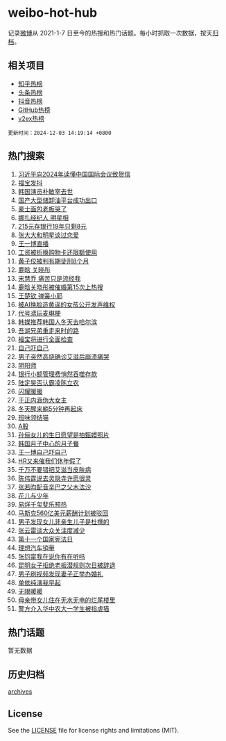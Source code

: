 # weibo-hot-hub

记录[微博](https://www.weibo.com)从 2021-1-7 日至今的热搜和热门话题。每小时抓取一次数据，按天[归档](archives)。

## 相关项目

- [知乎热榜](https://github.com/lonnyzhang423/zhihu-hot-hub)
- [头条热榜](https://github.com/lonnyzhang423/toutiao-hot-hub)
- [抖音热榜](https://github.com/lonnyzhang423/douyin-hot-hub)
- [GitHub热榜](https://github.com/lonnyzhang423/github-hot-hub)
- [v2ex热榜](https://github.com/lonnyzhang423/v2ex-hot-hub)


`更新时间：2024-12-03 14:19:14 +0800`

## 热门搜索

1. [习近平向2024年读懂中国国际会议致贺信](https://m.weibo.cn/search?containerid=100103type%3D1%26t%3D10%26q%3D%23%E4%B9%A0%E8%BF%91%E5%B9%B3%E5%90%912024%E5%B9%B4%E8%AF%BB%E6%87%82%E4%B8%AD%E5%9B%BD%E5%9B%BD%E9%99%85%E4%BC%9A%E8%AE%AE%E8%87%B4%E8%B4%BA%E4%BF%A1%23&stream_entry_id=51&isnewpage=1&extparam=seat%3D1%26pos%3D0%26q%3D%2523%25E4%25B9%25A0%25E8%25BF%2591%25E5%25B9%25B3%25E5%2590%25912024%25E5%25B9%25B4%25E8%25AF%25BB%25E6%2587%2582%25E4%25B8%25AD%25E5%259B%25BD%25E5%259B%25BD%25E9%2599%2585%25E4%25BC%259A%25E8%25AE%25AE%25E8%2587%25B4%25E8%25B4%25BA%25E4%25BF%25A1%2523%26dgr%3D0%26cate%3D10103%26c_type%3D51%26filter_type%3Drealtimehot%26stream_entry_id%3D51%26display_time%3D1733206752%26pre_seqid%3D17332067526060168554395)
1. [福宝发抖](https://m.weibo.cn/search?containerid=100103type%3D1%26t%3D10%26q%3D%E7%A6%8F%E5%AE%9D%E5%8F%91%E6%8A%96&stream_entry_id=31&isnewpage=1&extparam=seat%3D1%26flag%3D1%26lcate%3D5001%26filter_type%3Drealtimehot%26realpos%3D1%26c_type%3D31%26q%3D%25E7%25A6%258F%25E5%25AE%259D%25E5%258F%2591%25E6%258A%2596%26dgr%3D0%26cate%3D5001%26band_rank%3D1%26pos%3D0%26stream_entry_id%3D31%26display_time%3D1733206752%26pre_seqid%3D17332067526060168554395)
1. [韩国演员朴敏宰去世](https://m.weibo.cn/search?containerid=100103type%3D1%26t%3D10%26q%3D%23%E9%9F%A9%E5%9B%BD%E6%BC%94%E5%91%98%E6%9C%B4%E6%95%8F%E5%AE%B0%E5%8E%BB%E4%B8%96%23&stream_entry_id=31&isnewpage=1&extparam=seat%3D1%26flag%3D1%26lcate%3D5001%26filter_type%3Drealtimehot%26realpos%3D2%26c_type%3D31%26q%3D%2523%25E9%259F%25A9%25E5%259B%25BD%25E6%25BC%2594%25E5%2591%2598%25E6%259C%25B4%25E6%2595%258F%25E5%25AE%25B0%25E5%258E%25BB%25E4%25B8%2596%2523%26dgr%3D0%26cate%3D5001%26band_rank%3D2%26pos%3D1%26stream_entry_id%3D31%26display_time%3D1733206752%26pre_seqid%3D17332067526060168554395)
1. [国产大型储卸油平台成功出口](https://m.weibo.cn/search?containerid=100103type%3D1%26t%3D10%26q%3D%23%E5%9B%BD%E4%BA%A7%E5%A4%A7%E5%9E%8B%E5%82%A8%E5%8D%B8%E6%B2%B9%E5%B9%B3%E5%8F%B0%E6%88%90%E5%8A%9F%E5%87%BA%E5%8F%A3%23&stream_entry_id=31&isnewpage=1&extparam=seat%3D1%26flag%3D0%26lcate%3D5001%26filter_type%3Drealtimehot%26realpos%3D3%26c_type%3D31%26q%3D%2523%25E5%259B%25BD%25E4%25BA%25A7%25E5%25A4%25A7%25E5%259E%258B%25E5%2582%25A8%25E5%258D%25B8%25E6%25B2%25B9%25E5%25B9%25B3%25E5%258F%25B0%25E6%2588%2590%25E5%258A%259F%25E5%2587%25BA%25E5%258F%25A3%2523%26dgr%3D0%26cate%3D5001%26band_rank%3D3%26pos%3D2%26stream_entry_id%3D31%26display_time%3D1733206752%26pre_seqid%3D17332067526060168554395)
1. [豪士面包老板哭了](https://m.weibo.cn/search?containerid=100103type%3D1%26t%3D10%26q%3D%23%E8%B1%AA%E5%A3%AB%E9%9D%A2%E5%8C%85%E8%80%81%E6%9D%BF%E5%93%AD%E4%BA%86%23&stream_entry_id=31&isnewpage=1&extparam=seat%3D1%26flag%3D2%26lcate%3D5001%26filter_type%3Drealtimehot%26realpos%3D4%26c_type%3D31%26q%3D%2523%25E8%25B1%25AA%25E5%25A3%25AB%25E9%259D%25A2%25E5%258C%2585%25E8%2580%2581%25E6%259D%25BF%25E5%2593%25AD%25E4%25BA%2586%2523%26dgr%3D0%26cate%3D5001%26band_rank%3D4%26pos%3D3%26stream_entry_id%3D31%26display_time%3D1733206752%26pre_seqid%3D17332067526060168554395)
1. [娜扎经纪人 明星相](https://m.weibo.cn/search?containerid=100103type%3D1%26t%3D10%26q%3D%E5%A8%9C%E6%89%8E%E7%BB%8F%E7%BA%AA%E4%BA%BA+%E6%98%8E%E6%98%9F%E7%9B%B8&stream_entry_id=31&isnewpage=1&extparam=seat%3D1%26flag%3D1%26lcate%3D5001%26filter_type%3Drealtimehot%26realpos%3D5%26c_type%3D31%26q%3D%25E5%25A8%259C%25E6%2589%258E%25E7%25BB%258F%25E7%25BA%25AA%25E4%25BA%25BA%2520%25E6%2598%258E%25E6%2598%259F%25E7%259B%25B8%26dgr%3D0%26cate%3D5001%26band_rank%3D5%26pos%3D4%26stream_entry_id%3D31%26display_time%3D1733206752%26pre_seqid%3D17332067526060168554395)
1. [215元存银行19年只剩8元](https://m.weibo.cn/search?containerid=100103type%3D1%26t%3D10%26q%3D%23215%E5%85%83%E5%AD%98%E9%93%B6%E8%A1%8C19%E5%B9%B4%E5%8F%AA%E5%89%A98%E5%85%83%23&stream_entry_id=31&isnewpage=1&extparam=seat%3D1%26flag%3D0%26lcate%3D5001%26filter_type%3Drealtimehot%26realpos%3D6%26c_type%3D31%26q%3D%2523215%25E5%2585%2583%25E5%25AD%2598%25E9%2593%25B6%25E8%25A1%258C19%25E5%25B9%25B4%25E5%258F%25AA%25E5%2589%25A98%25E5%2585%2583%2523%26dgr%3D0%26cate%3D5001%26band_rank%3D6%26pos%3D5%26stream_entry_id%3D31%26display_time%3D1733206752%26pre_seqid%3D17332067526060168554395)
1. [张大大和明星谈过恋爱](https://m.weibo.cn/search?containerid=100103type%3D1%26t%3D10%26q%3D%23%E5%BC%A0%E5%A4%A7%E5%A4%A7%E5%92%8C%E6%98%8E%E6%98%9F%E8%B0%88%E8%BF%87%E6%81%8B%E7%88%B1%23&stream_entry_id=31&isnewpage=1&extparam=seat%3D1%26flag%3D1%26lcate%3D5001%26filter_type%3Drealtimehot%26realpos%3D7%26c_type%3D31%26q%3D%2523%25E5%25BC%25A0%25E5%25A4%25A7%25E5%25A4%25A7%25E5%2592%258C%25E6%2598%258E%25E6%2598%259F%25E8%25B0%2588%25E8%25BF%2587%25E6%2581%258B%25E7%2588%25B1%2523%26dgr%3D0%26cate%3D5001%26band_rank%3D7%26pos%3D6%26stream_entry_id%3D31%26display_time%3D1733206752%26pre_seqid%3D17332067526060168554395)
1. [王一博直播](https://m.weibo.cn/search?containerid=100103type%3D1%26t%3D10%26q%3D%E7%8E%8B%E4%B8%80%E5%8D%9A%E7%9B%B4%E6%92%AD&stream_entry_id=31&isnewpage=1&extparam=seat%3D1%26flag%3D1%26lcate%3D5001%26filter_type%3Drealtimehot%26realpos%3D8%26c_type%3D31%26q%3D%25E7%258E%258B%25E4%25B8%2580%25E5%258D%259A%25E7%259B%25B4%25E6%2592%25AD%26dgr%3D0%26cate%3D5001%26band_rank%3D8%26pos%3D7%26stream_entry_id%3D31%26display_time%3D1733206752%26pre_seqid%3D17332067526060168554395)
1. [工资被折换购物卡还限额使用](https://m.weibo.cn/search?containerid=100103type%3D1%26t%3D10%26q%3D%23%E5%B7%A5%E8%B5%84%E8%A2%AB%E6%8A%98%E6%8D%A2%E8%B4%AD%E7%89%A9%E5%8D%A1%E8%BF%98%E9%99%90%E9%A2%9D%E4%BD%BF%E7%94%A8%23&stream_entry_id=31&isnewpage=1&extparam=seat%3D1%26flag%3D1%26lcate%3D5001%26filter_type%3Drealtimehot%26realpos%3D9%26c_type%3D31%26q%3D%2523%25E5%25B7%25A5%25E8%25B5%2584%25E8%25A2%25AB%25E6%258A%2598%25E6%258D%25A2%25E8%25B4%25AD%25E7%2589%25A9%25E5%258D%25A1%25E8%25BF%2598%25E9%2599%2590%25E9%25A2%259D%25E4%25BD%25BF%25E7%2594%25A8%2523%26dgr%3D0%26cate%3D5001%26band_rank%3D9%26pos%3D8%26stream_entry_id%3D31%26display_time%3D1733206752%26pre_seqid%3D17332067526060168554395)
1. [黄子佼被判有期徒刑8个月](https://m.weibo.cn/search?containerid=100103type%3D1%26t%3D10%26q%3D%23%E9%BB%84%E5%AD%90%E4%BD%BC%E8%A2%AB%E5%88%A4%E6%9C%89%E6%9C%9F%E5%BE%92%E5%88%918%E4%B8%AA%E6%9C%88%23&stream_entry_id=31&isnewpage=1&extparam=seat%3D1%26flag%3D2%26lcate%3D5001%26filter_type%3Drealtimehot%26realpos%3D10%26c_type%3D31%26q%3D%2523%25E9%25BB%2584%25E5%25AD%2590%25E4%25BD%25BC%25E8%25A2%25AB%25E5%2588%25A4%25E6%259C%2589%25E6%259C%259F%25E5%25BE%2592%25E5%2588%25918%25E4%25B8%25AA%25E6%259C%2588%2523%26dgr%3D0%26cate%3D5001%26band_rank%3D10%26pos%3D9%26stream_entry_id%3D31%26display_time%3D1733206752%26pre_seqid%3D17332067526060168554395)
1. [鹿晗 关晓彤](https://m.weibo.cn/search?containerid=100103type%3D1%26t%3D10%26q%3D%E9%B9%BF%E6%99%97+%E5%85%B3%E6%99%93%E5%BD%A4&stream_entry_id=31&isnewpage=1&extparam=seat%3D1%26flag%3D2%26lcate%3D5001%26filter_type%3Drealtimehot%26realpos%3D11%26c_type%3D31%26q%3D%25E9%25B9%25BF%25E6%2599%2597%2520%25E5%2585%25B3%25E6%2599%2593%25E5%25BD%25A4%26dgr%3D0%26cate%3D5001%26band_rank%3D11%26pos%3D10%26stream_entry_id%3D31%26display_time%3D1733206752%26pre_seqid%3D17332067526060168554395)
1. [宋慧乔 痛苦只是流经我](https://m.weibo.cn/search?containerid=100103type%3D1%26t%3D10%26q%3D%E5%AE%8B%E6%85%A7%E4%B9%94+%E7%97%9B%E8%8B%A6%E5%8F%AA%E6%98%AF%E6%B5%81%E7%BB%8F%E6%88%91&stream_entry_id=31&isnewpage=1&extparam=seat%3D1%26flag%3D1%26lcate%3D5001%26filter_type%3Drealtimehot%26realpos%3D12%26c_type%3D31%26q%3D%25E5%25AE%258B%25E6%2585%25A7%25E4%25B9%2594%2520%25E7%2597%259B%25E8%258B%25A6%25E5%258F%25AA%25E6%2598%25AF%25E6%25B5%2581%25E7%25BB%258F%25E6%2588%2591%26dgr%3D0%26cate%3D5001%26band_rank%3D12%26pos%3D11%26stream_entry_id%3D31%26display_time%3D1733206752%26pre_seqid%3D17332067526060168554395)
1. [鹿晗关晓彤被催婚第15次上热搜](https://m.weibo.cn/search?containerid=100103type%3D1%26t%3D10%26q%3D%23%E9%B9%BF%E6%99%97%E5%85%B3%E6%99%93%E5%BD%A4%E8%A2%AB%E5%82%AC%E5%A9%9A%E7%AC%AC15%E6%AC%A1%E4%B8%8A%E7%83%AD%E6%90%9C%23&stream_entry_id=31&isnewpage=1&extparam=seat%3D1%26flag%3D0%26lcate%3D5001%26filter_type%3Drealtimehot%26realpos%3D13%26c_type%3D31%26q%3D%2523%25E9%25B9%25BF%25E6%2599%2597%25E5%2585%25B3%25E6%2599%2593%25E5%25BD%25A4%25E8%25A2%25AB%25E5%2582%25AC%25E5%25A9%259A%25E7%25AC%25AC15%25E6%25AC%25A1%25E4%25B8%258A%25E7%2583%25AD%25E6%2590%259C%2523%26dgr%3D0%26cate%3D5001%26band_rank%3D13%26pos%3D12%26stream_entry_id%3D31%26display_time%3D1733206752%26pre_seqid%3D17332067526060168554395)
1. [王楚钦 弹簧小耶](https://m.weibo.cn/search?containerid=100103type%3D1%26t%3D10%26q%3D%E7%8E%8B%E6%A5%9A%E9%92%A6+%E5%BC%B9%E7%B0%A7%E5%B0%8F%E8%80%B6&stream_entry_id=31&isnewpage=1&extparam=seat%3D1%26flag%3D1%26lcate%3D5001%26filter_type%3Drealtimehot%26realpos%3D14%26c_type%3D31%26q%3D%25E7%258E%258B%25E6%25A5%259A%25E9%2592%25A6%2520%25E5%25BC%25B9%25E7%25B0%25A7%25E5%25B0%258F%25E8%2580%25B6%26dgr%3D0%26cate%3D5001%26band_rank%3D14%26pos%3D13%26stream_entry_id%3D31%26display_time%3D1733206752%26pre_seqid%3D17332067526060168554395)
1. [被AI换脸造黄谣的女孩公开发声维权](https://m.weibo.cn/search?containerid=100103type%3D1%26t%3D10%26q%3D%23%E8%A2%ABAI%E6%8D%A2%E8%84%B8%E9%80%A0%E9%BB%84%E8%B0%A3%E7%9A%84%E5%A5%B3%E5%AD%A9%E5%85%AC%E5%BC%80%E5%8F%91%E5%A3%B0%E7%BB%B4%E6%9D%83%23&stream_entry_id=31&isnewpage=1&extparam=seat%3D1%26flag%3D1%26lcate%3D5001%26filter_type%3Drealtimehot%26realpos%3D15%26c_type%3D31%26q%3D%2523%25E8%25A2%25ABAI%25E6%258D%25A2%25E8%2584%25B8%25E9%2580%25A0%25E9%25BB%2584%25E8%25B0%25A3%25E7%259A%2584%25E5%25A5%25B3%25E5%25AD%25A9%25E5%2585%25AC%25E5%25BC%2580%25E5%258F%2591%25E5%25A3%25B0%25E7%25BB%25B4%25E6%259D%2583%2523%26dgr%3D0%26cate%3D5001%26band_rank%3D15%26pos%3D14%26stream_entry_id%3D31%26display_time%3D1733206752%26pre_seqid%3D17332067526060168554395)
1. [代号鸢玩麦琳梗](https://m.weibo.cn/search?containerid=100103type%3D1%26t%3D10%26q%3D%23%E4%BB%A3%E5%8F%B7%E9%B8%A2%E7%8E%A9%E9%BA%A6%E7%90%B3%E6%A2%97%23&stream_entry_id=31&isnewpage=1&extparam=seat%3D1%26flag%3D0%26lcate%3D5001%26filter_type%3Drealtimehot%26realpos%3D16%26c_type%3D31%26q%3D%2523%25E4%25BB%25A3%25E5%258F%25B7%25E9%25B8%25A2%25E7%258E%25A9%25E9%25BA%25A6%25E7%2590%25B3%25E6%25A2%2597%2523%26dgr%3D0%26cate%3D5001%26band_rank%3D16%26pos%3D15%26stream_entry_id%3D31%26display_time%3D1733206752%26pre_seqid%3D17332067526060168554395)
1. [韩媒推荐韩国人冬天去哈尔滨](https://m.weibo.cn/search?containerid=100103type%3D1%26t%3D10%26q%3D%23%E9%9F%A9%E5%AA%92%E6%8E%A8%E8%8D%90%E9%9F%A9%E5%9B%BD%E4%BA%BA%E5%86%AC%E5%A4%A9%E5%8E%BB%E5%93%88%E5%B0%94%E6%BB%A8%23&stream_entry_id=31&isnewpage=1&extparam=seat%3D1%26flag%3D0%26lcate%3D5001%26filter_type%3Drealtimehot%26realpos%3D17%26c_type%3D31%26q%3D%2523%25E9%259F%25A9%25E5%25AA%2592%25E6%258E%25A8%25E8%258D%2590%25E9%259F%25A9%25E5%259B%25BD%25E4%25BA%25BA%25E5%2586%25AC%25E5%25A4%25A9%25E5%258E%25BB%25E5%2593%2588%25E5%25B0%2594%25E6%25BB%25A8%2523%26dgr%3D0%26cate%3D5001%26band_rank%3D17%26pos%3D16%26stream_entry_id%3D31%26display_time%3D1733206752%26pre_seqid%3D17332067526060168554395)
1. [吾湖兄弟重走来时的路](https://m.weibo.cn/search?containerid=100103type%3D1%26t%3D10%26q%3D%E5%90%BE%E6%B9%96%E5%85%84%E5%BC%9F%E9%87%8D%E8%B5%B0%E6%9D%A5%E6%97%B6%E7%9A%84%E8%B7%AF&stream_entry_id=31&isnewpage=1&extparam=seat%3D1%26flag%3D1%26lcate%3D5001%26filter_type%3Drealtimehot%26realpos%3D18%26c_type%3D31%26q%3D%25E5%2590%25BE%25E6%25B9%2596%25E5%2585%2584%25E5%25BC%259F%25E9%2587%258D%25E8%25B5%25B0%25E6%259D%25A5%25E6%2597%25B6%25E7%259A%2584%25E8%25B7%25AF%26dgr%3D0%26cate%3D5001%26band_rank%3D18%26pos%3D17%26stream_entry_id%3D31%26display_time%3D1733206752%26pre_seqid%3D17332067526060168554395)
1. [福宝将进行全面检查](https://m.weibo.cn/search?containerid=100103type%3D1%26t%3D10%26q%3D%23%E7%A6%8F%E5%AE%9D%E5%B0%86%E8%BF%9B%E8%A1%8C%E5%85%A8%E9%9D%A2%E6%A3%80%E6%9F%A5%23&stream_entry_id=31&isnewpage=1&extparam=seat%3D1%26flag%3D1%26lcate%3D5001%26filter_type%3Drealtimehot%26realpos%3D19%26c_type%3D31%26q%3D%2523%25E7%25A6%258F%25E5%25AE%259D%25E5%25B0%2586%25E8%25BF%259B%25E8%25A1%258C%25E5%2585%25A8%25E9%259D%25A2%25E6%25A3%2580%25E6%259F%25A5%2523%26dgr%3D0%26cate%3D5001%26band_rank%3D19%26pos%3D18%26stream_entry_id%3D31%26display_time%3D1733206752%26pre_seqid%3D17332067526060168554395)
1. [自己吓自己](https://m.weibo.cn/search?containerid=100103type%3D1%26t%3D10%26q%3D%E8%87%AA%E5%B7%B1%E5%90%93%E8%87%AA%E5%B7%B1&stream_entry_id=31&isnewpage=1&extparam=seat%3D1%26flag%3D1%26lcate%3D5001%26filter_type%3Drealtimehot%26realpos%3D20%26c_type%3D31%26q%3D%25E8%2587%25AA%25E5%25B7%25B1%25E5%2590%2593%25E8%2587%25AA%25E5%25B7%25B1%26dgr%3D0%26cate%3D5001%26band_rank%3D20%26pos%3D19%26stream_entry_id%3D31%26display_time%3D1733206752%26pre_seqid%3D17332067526060168554395)
1. [男子突然高烧确诊艾滋后崩溃痛哭](https://m.weibo.cn/search?containerid=100103type%3D1%26t%3D10%26q%3D%23%E7%94%B7%E5%AD%90%E7%AA%81%E7%84%B6%E9%AB%98%E7%83%A7%E7%A1%AE%E8%AF%8A%E8%89%BE%E6%BB%8B%E5%90%8E%E5%B4%A9%E6%BA%83%E7%97%9B%E5%93%AD%23&stream_entry_id=31&isnewpage=1&extparam=seat%3D1%26flag%3D0%26lcate%3D5001%26filter_type%3Drealtimehot%26realpos%3D21%26c_type%3D31%26q%3D%2523%25E7%2594%25B7%25E5%25AD%2590%25E7%25AA%2581%25E7%2584%25B6%25E9%25AB%2598%25E7%2583%25A7%25E7%25A1%25AE%25E8%25AF%258A%25E8%2589%25BE%25E6%25BB%258B%25E5%2590%258E%25E5%25B4%25A9%25E6%25BA%2583%25E7%2597%259B%25E5%2593%25AD%2523%26dgr%3D0%26cate%3D5001%26band_rank%3D21%26pos%3D20%26stream_entry_id%3D31%26display_time%3D1733206752%26pre_seqid%3D17332067526060168554395)
1. [阴阳师](https://m.weibo.cn/search?containerid=100103type%3D1%26t%3D10%26q%3D%E9%98%B4%E9%98%B3%E5%B8%88&stream_entry_id=31&isnewpage=1&extparam=seat%3D1%26flag%3D0%26lcate%3D5001%26filter_type%3Drealtimehot%26realpos%3D22%26c_type%3D31%26q%3D%25E9%2598%25B4%25E9%2598%25B3%25E5%25B8%2588%26dgr%3D0%26cate%3D5001%26band_rank%3D22%26pos%3D21%26stream_entry_id%3D31%26display_time%3D1733206752%26pre_seqid%3D17332067526060168554395)
1. [银行小额管理费悄然吞噬存款](https://m.weibo.cn/search?containerid=100103type%3D1%26t%3D10%26q%3D%23%E9%93%B6%E8%A1%8C%E5%B0%8F%E9%A2%9D%E7%AE%A1%E7%90%86%E8%B4%B9%E6%82%84%E7%84%B6%E5%90%9E%E5%99%AC%E5%AD%98%E6%AC%BE%23&stream_entry_id=31&isnewpage=1&extparam=seat%3D1%26flag%3D1%26lcate%3D5001%26filter_type%3Drealtimehot%26realpos%3D23%26c_type%3D31%26q%3D%2523%25E9%2593%25B6%25E8%25A1%258C%25E5%25B0%258F%25E9%25A2%259D%25E7%25AE%25A1%25E7%2590%2586%25E8%25B4%25B9%25E6%2582%2584%25E7%2584%25B6%25E5%2590%259E%25E5%2599%25AC%25E5%25AD%2598%25E6%25AC%25BE%2523%26dgr%3D0%26cate%3D5001%26band_rank%3D23%26pos%3D22%26stream_entry_id%3D31%26display_time%3D1733206752%26pre_seqid%3D17332067526060168554395)
1. [陆定昊否认霸凌陈立农](https://m.weibo.cn/search?containerid=100103type%3D1%26t%3D10%26q%3D%23%E9%99%86%E5%AE%9A%E6%98%8A%E5%90%A6%E8%AE%A4%E9%9C%B8%E5%87%8C%E9%99%88%E7%AB%8B%E5%86%9C%23&stream_entry_id=31&isnewpage=1&extparam=seat%3D1%26flag%3D0%26lcate%3D5001%26filter_type%3Drealtimehot%26realpos%3D24%26c_type%3D31%26q%3D%2523%25E9%2599%2586%25E5%25AE%259A%25E6%2598%258A%25E5%2590%25A6%25E8%25AE%25A4%25E9%259C%25B8%25E5%2587%258C%25E9%2599%2588%25E7%25AB%258B%25E5%2586%259C%2523%26dgr%3D0%26cate%3D5001%26band_rank%3D24%26pos%3D23%26stream_entry_id%3D31%26display_time%3D1733206752%26pre_seqid%3D17332067526060168554395)
1. [闪耀暖暖](https://m.weibo.cn/search?containerid=100103type%3D1%26t%3D10%26q%3D%E9%97%AA%E8%80%80%E6%9A%96%E6%9A%96&stream_entry_id=31&isnewpage=1&extparam=seat%3D1%26flag%3D1%26lcate%3D5001%26filter_type%3Drealtimehot%26realpos%3D25%26c_type%3D31%26q%3D%25E9%2597%25AA%25E8%2580%2580%25E6%259A%2596%25E6%259A%2596%26dgr%3D0%26cate%3D5001%26band_rank%3D25%26pos%3D24%26stream_entry_id%3D31%26display_time%3D1733206752%26pre_seqid%3D17332067526060168554395)
1. [于正内涵伪大女主](https://m.weibo.cn/search?containerid=100103type%3D1%26t%3D10%26q%3D%23%E4%BA%8E%E6%AD%A3%E5%86%85%E6%B6%B5%E4%BC%AA%E5%A4%A7%E5%A5%B3%E4%B8%BB%23&stream_entry_id=31&isnewpage=1&extparam=seat%3D1%26flag%3D0%26lcate%3D5001%26filter_type%3Drealtimehot%26realpos%3D26%26c_type%3D31%26q%3D%2523%25E4%25BA%258E%25E6%25AD%25A3%25E5%2586%2585%25E6%25B6%25B5%25E4%25BC%25AA%25E5%25A4%25A7%25E5%25A5%25B3%25E4%25B8%25BB%2523%26dgr%3D0%26cate%3D5001%26band_rank%3D26%26pos%3D25%26stream_entry_id%3D31%26display_time%3D1733206752%26pre_seqid%3D17332067526060168554395)
1. [冬天醒来躺5分钟再起床](https://m.weibo.cn/search?containerid=100103type%3D1%26t%3D10%26q%3D%23%E5%86%AC%E5%A4%A9%E9%86%92%E6%9D%A5%E8%BA%BA5%E5%88%86%E9%92%9F%E5%86%8D%E8%B5%B7%E5%BA%8A%23&stream_entry_id=31&isnewpage=1&extparam=seat%3D1%26flag%3D1%26lcate%3D5001%26filter_type%3Drealtimehot%26realpos%3D27%26c_type%3D31%26q%3D%2523%25E5%2586%25AC%25E5%25A4%25A9%25E9%2586%2592%25E6%259D%25A5%25E8%25BA%25BA5%25E5%2588%2586%25E9%2592%259F%25E5%2586%258D%25E8%25B5%25B7%25E5%25BA%258A%2523%26dgr%3D0%26cate%3D5001%26band_rank%3D27%26pos%3D26%26stream_entry_id%3D31%26display_time%3D1733206752%26pre_seqid%3D17332067526060168554395)
1. [班味领结猫](https://m.weibo.cn/search?containerid=100103type%3D1%26t%3D10%26q%3D%E7%8F%AD%E5%91%B3%E9%A2%86%E7%BB%93%E7%8C%AB&stream_entry_id=31&isnewpage=1&extparam=seat%3D1%26flag%3D1%26lcate%3D5001%26filter_type%3Drealtimehot%26realpos%3D28%26c_type%3D31%26q%3D%25E7%258F%25AD%25E5%2591%25B3%25E9%25A2%2586%25E7%25BB%2593%25E7%258C%25AB%26dgr%3D0%26cate%3D5001%26band_rank%3D28%26pos%3D27%26stream_entry_id%3D31%26display_time%3D1733206752%26pre_seqid%3D17332067526060168554395)
1. [A股](https://m.weibo.cn/search?containerid=100103type%3D1%26t%3D10%26q%3DA%E8%82%A1&stream_entry_id=31&isnewpage=1&extparam=seat%3D1%26flag%3D0%26lcate%3D5001%26filter_type%3Drealtimehot%26realpos%3D29%26c_type%3D31%26q%3DA%25E8%2582%25A1%26dgr%3D0%26cate%3D5001%26band_rank%3D29%26pos%3D28%26stream_entry_id%3D31%26display_time%3D1733206752%26pre_seqid%3D17332067526060168554395)
1. [孙俪女儿的生日愿望是拍甄嬛照片](https://m.weibo.cn/search?containerid=100103type%3D1%26t%3D10%26q%3D%23%E5%AD%99%E4%BF%AA%E5%A5%B3%E5%84%BF%E7%9A%84%E7%94%9F%E6%97%A5%E6%84%BF%E6%9C%9B%E6%98%AF%E6%8B%8D%E7%94%84%E5%AC%9B%E7%85%A7%E7%89%87%23&stream_entry_id=31&isnewpage=1&extparam=seat%3D1%26flag%3D1%26lcate%3D5001%26filter_type%3Drealtimehot%26realpos%3D30%26c_type%3D31%26q%3D%2523%25E5%25AD%2599%25E4%25BF%25AA%25E5%25A5%25B3%25E5%2584%25BF%25E7%259A%2584%25E7%2594%259F%25E6%2597%25A5%25E6%2584%25BF%25E6%259C%259B%25E6%2598%25AF%25E6%258B%258D%25E7%2594%2584%25E5%25AC%259B%25E7%2585%25A7%25E7%2589%2587%2523%26dgr%3D0%26cate%3D5001%26band_rank%3D30%26pos%3D29%26stream_entry_id%3D31%26display_time%3D1733206752%26pre_seqid%3D17332067526060168554395)
1. [韩国月子中心的月子餐](https://m.weibo.cn/search?containerid=100103type%3D1%26t%3D10%26q%3D%E9%9F%A9%E5%9B%BD%E6%9C%88%E5%AD%90%E4%B8%AD%E5%BF%83%E7%9A%84%E6%9C%88%E5%AD%90%E9%A4%90&stream_entry_id=31&isnewpage=1&extparam=seat%3D1%26flag%3D0%26lcate%3D5001%26filter_type%3Drealtimehot%26realpos%3D31%26c_type%3D31%26q%3D%25E9%259F%25A9%25E5%259B%25BD%25E6%259C%2588%25E5%25AD%2590%25E4%25B8%25AD%25E5%25BF%2583%25E7%259A%2584%25E6%259C%2588%25E5%25AD%2590%25E9%25A4%2590%26dgr%3D0%26cate%3D5001%26band_rank%3D31%26pos%3D30%26stream_entry_id%3D31%26display_time%3D1733206752%26pre_seqid%3D17332067526060168554395)
1. [王一博自己吓自己](https://m.weibo.cn/search?containerid=100103type%3D1%26t%3D10%26q%3D%E7%8E%8B%E4%B8%80%E5%8D%9A%E8%87%AA%E5%B7%B1%E5%90%93%E8%87%AA%E5%B7%B1&stream_entry_id=31&isnewpage=1&extparam=seat%3D1%26flag%3D0%26lcate%3D5001%26filter_type%3Drealtimehot%26realpos%3D32%26c_type%3D31%26q%3D%25E7%258E%258B%25E4%25B8%2580%25E5%258D%259A%25E8%2587%25AA%25E5%25B7%25B1%25E5%2590%2593%25E8%2587%25AA%25E5%25B7%25B1%26dgr%3D0%26cate%3D5001%26band_rank%3D32%26pos%3D31%26stream_entry_id%3D31%26display_time%3D1733206752%26pre_seqid%3D17332067526060168554395)
1. [HR又来催我们休年假了](https://m.weibo.cn/search?containerid=100103type%3D1%26t%3D10%26q%3DHR%E5%8F%88%E6%9D%A5%E5%82%AC%E6%88%91%E4%BB%AC%E4%BC%91%E5%B9%B4%E5%81%87%E4%BA%86&stream_entry_id=31&isnewpage=1&extparam=seat%3D1%26flag%3D0%26lcate%3D5001%26filter_type%3Drealtimehot%26realpos%3D33%26c_type%3D31%26q%3DHR%25E5%258F%2588%25E6%259D%25A5%25E5%2582%25AC%25E6%2588%2591%25E4%25BB%25AC%25E4%25BC%2591%25E5%25B9%25B4%25E5%2581%2587%25E4%25BA%2586%26dgr%3D0%26cate%3D5001%26band_rank%3D33%26pos%3D32%26stream_entry_id%3D31%26display_time%3D1733206752%26pre_seqid%3D17332067526060168554395)
1. [千万不要错把艾滋当皮肤病](https://m.weibo.cn/search?containerid=100103type%3D1%26t%3D10%26q%3D%23%E5%8D%83%E4%B8%87%E4%B8%8D%E8%A6%81%E9%94%99%E6%8A%8A%E8%89%BE%E6%BB%8B%E5%BD%93%E7%9A%AE%E8%82%A4%E7%97%85%23&stream_entry_id=31&isnewpage=1&extparam=seat%3D1%26flag%3D0%26lcate%3D5001%26filter_type%3Drealtimehot%26realpos%3D34%26c_type%3D31%26q%3D%2523%25E5%258D%2583%25E4%25B8%2587%25E4%25B8%258D%25E8%25A6%2581%25E9%2594%2599%25E6%258A%258A%25E8%2589%25BE%25E6%25BB%258B%25E5%25BD%2593%25E7%259A%25AE%25E8%2582%25A4%25E7%2597%2585%2523%26dgr%3D0%26cate%3D5001%26band_rank%3D34%26pos%3D33%26stream_entry_id%3D31%26display_time%3D1733206752%26pre_seqid%3D17332067526060168554395)
1. [陈伟霆说去灵隐寺许愿很灵](https://m.weibo.cn/search?containerid=100103type%3D1%26t%3D10%26q%3D%E9%99%88%E4%BC%9F%E9%9C%86%E8%AF%B4%E5%8E%BB%E7%81%B5%E9%9A%90%E5%AF%BA%E8%AE%B8%E6%84%BF%E5%BE%88%E7%81%B5&stream_entry_id=31&isnewpage=1&extparam=seat%3D1%26flag%3D0%26lcate%3D5001%26filter_type%3Drealtimehot%26realpos%3D35%26c_type%3D31%26q%3D%25E9%2599%2588%25E4%25BC%259F%25E9%259C%2586%25E8%25AF%25B4%25E5%258E%25BB%25E7%2581%25B5%25E9%259A%2590%25E5%25AF%25BA%25E8%25AE%25B8%25E6%2584%25BF%25E5%25BE%2588%25E7%2581%25B5%26dgr%3D0%26cate%3D5001%26adid%3D267023%26band_rank%3D35%26pos%3D34%26stream_entry_id%3D31%26display_time%3D1733206752%26pre_seqid%3D17332067526060168554395)
1. [张若昀配音辛巴之父木法沙](https://m.weibo.cn/search?containerid=100103type%3D1%26t%3D10%26q%3D%23%E5%BC%A0%E8%8B%A5%E6%98%80%E9%85%8D%E9%9F%B3%E8%BE%9B%E5%B7%B4%E4%B9%8B%E7%88%B6%E6%9C%A8%E6%B3%95%E6%B2%99%23&stream_entry_id=31&isnewpage=1&extparam=seat%3D1%26flag%3D1%26lcate%3D5001%26filter_type%3Drealtimehot%26realpos%3D36%26c_type%3D31%26q%3D%2523%25E5%25BC%25A0%25E8%258B%25A5%25E6%2598%2580%25E9%2585%258D%25E9%259F%25B3%25E8%25BE%259B%25E5%25B7%25B4%25E4%25B9%258B%25E7%2588%25B6%25E6%259C%25A8%25E6%25B3%2595%25E6%25B2%2599%2523%26dgr%3D0%26cate%3D5001%26band_rank%3D36%26pos%3D35%26stream_entry_id%3D31%26display_time%3D1733206752%26pre_seqid%3D17332067526060168554395)
1. [花儿与少年](https://m.weibo.cn/search?containerid=100103type%3D1%26t%3D10%26q%3D%E8%8A%B1%E5%84%BF%E4%B8%8E%E5%B0%91%E5%B9%B4&stream_entry_id=31&isnewpage=1&extparam=seat%3D1%26flag%3D1%26lcate%3D5001%26filter_type%3Drealtimehot%26realpos%3D37%26c_type%3D31%26q%3D%25E8%258A%25B1%25E5%2584%25BF%25E4%25B8%258E%25E5%25B0%2591%25E5%25B9%25B4%26dgr%3D0%26cate%3D5001%26band_rank%3D37%26pos%3D36%26stream_entry_id%3D31%26display_time%3D1733206752%26pre_seqid%3D17332067526060168554395)
1. [易烊千玺斐乐预热](https://m.weibo.cn/search?containerid=100103type%3D1%26t%3D10%26q%3D%23%E6%98%93%E7%83%8A%E5%8D%83%E7%8E%BA%E6%96%90%E4%B9%90%E9%A2%84%E7%83%AD%23&stream_entry_id=31&isnewpage=1&extparam=seat%3D1%26flag%3D1%26lcate%3D5001%26filter_type%3Drealtimehot%26realpos%3D38%26c_type%3D31%26q%3D%2523%25E6%2598%2593%25E7%2583%258A%25E5%258D%2583%25E7%258E%25BA%25E6%2596%2590%25E4%25B9%2590%25E9%25A2%2584%25E7%2583%25AD%2523%26dgr%3D0%26cate%3D5001%26band_rank%3D38%26pos%3D37%26stream_entry_id%3D31%26display_time%3D1733206752%26pre_seqid%3D17332067526060168554395)
1. [马斯克560亿美元薪酬计划被驳回](https://m.weibo.cn/search?containerid=100103type%3D1%26t%3D10%26q%3D%23%E9%A9%AC%E6%96%AF%E5%85%8B560%E4%BA%BF%E7%BE%8E%E5%85%83%E8%96%AA%E9%85%AC%E8%AE%A1%E5%88%92%E8%A2%AB%E9%A9%B3%E5%9B%9E%23&stream_entry_id=31&isnewpage=1&extparam=seat%3D1%26flag%3D0%26lcate%3D5001%26filter_type%3Drealtimehot%26realpos%3D39%26c_type%3D31%26q%3D%2523%25E9%25A9%25AC%25E6%2596%25AF%25E5%2585%258B560%25E4%25BA%25BF%25E7%25BE%258E%25E5%2585%2583%25E8%2596%25AA%25E9%2585%25AC%25E8%25AE%25A1%25E5%2588%2592%25E8%25A2%25AB%25E9%25A9%25B3%25E5%259B%259E%2523%26dgr%3D0%26cate%3D5001%26band_rank%3D39%26pos%3D38%26stream_entry_id%3D31%26display_time%3D1733206752%26pre_seqid%3D17332067526060168554395)
1. [男子发现女儿非亲生儿子是杜撰的](https://m.weibo.cn/search?containerid=100103type%3D1%26t%3D10%26q%3D%23%E7%94%B7%E5%AD%90%E5%8F%91%E7%8E%B0%E5%A5%B3%E5%84%BF%E9%9D%9E%E4%BA%B2%E7%94%9F%E5%84%BF%E5%AD%90%E6%98%AF%E6%9D%9C%E6%92%B0%E7%9A%84%23&stream_entry_id=31&isnewpage=1&extparam=seat%3D1%26flag%3D0%26lcate%3D5001%26filter_type%3Drealtimehot%26realpos%3D40%26c_type%3D31%26q%3D%2523%25E7%2594%25B7%25E5%25AD%2590%25E5%258F%2591%25E7%258E%25B0%25E5%25A5%25B3%25E5%2584%25BF%25E9%259D%259E%25E4%25BA%25B2%25E7%2594%259F%25E5%2584%25BF%25E5%25AD%2590%25E6%2598%25AF%25E6%259D%259C%25E6%2592%25B0%25E7%259A%2584%2523%26dgr%3D0%26cate%3D5001%26band_rank%3D40%26pos%3D39%26stream_entry_id%3D31%26display_time%3D1733206752%26pre_seqid%3D17332067526060168554395)
1. [张云雷谈大众关注度减少](https://m.weibo.cn/search?containerid=100103type%3D1%26t%3D10%26q%3D%23%E5%BC%A0%E4%BA%91%E9%9B%B7%E8%B0%88%E5%A4%A7%E4%BC%97%E5%85%B3%E6%B3%A8%E5%BA%A6%E5%87%8F%E5%B0%91%23&stream_entry_id=31&isnewpage=1&extparam=seat%3D1%26flag%3D1%26lcate%3D5001%26filter_type%3Drealtimehot%26realpos%3D41%26c_type%3D31%26q%3D%2523%25E5%25BC%25A0%25E4%25BA%2591%25E9%259B%25B7%25E8%25B0%2588%25E5%25A4%25A7%25E4%25BC%2597%25E5%2585%25B3%25E6%25B3%25A8%25E5%25BA%25A6%25E5%2587%258F%25E5%25B0%2591%2523%26dgr%3D0%26cate%3D5001%26band_rank%3D41%26pos%3D40%26stream_entry_id%3D31%26display_time%3D1733206752%26pre_seqid%3D17332067526060168554395)
1. [第十一个国家宪法日](https://m.weibo.cn/search?containerid=100103type%3D1%26t%3D10%26q%3D%23%E7%AC%AC%E5%8D%81%E4%B8%80%E4%B8%AA%E5%9B%BD%E5%AE%B6%E5%AE%AA%E6%B3%95%E6%97%A5%23&stream_entry_id=31&isnewpage=1&extparam=seat%3D1%26flag%3D1%26lcate%3D5001%26filter_type%3Drealtimehot%26realpos%3D42%26c_type%3D31%26q%3D%2523%25E7%25AC%25AC%25E5%258D%2581%25E4%25B8%2580%25E4%25B8%25AA%25E5%259B%25BD%25E5%25AE%25B6%25E5%25AE%25AA%25E6%25B3%2595%25E6%2597%25A5%2523%26dgr%3D0%26cate%3D5001%26band_rank%3D42%26pos%3D41%26stream_entry_id%3D31%26display_time%3D1733206752%26pre_seqid%3D17332067526060168554395)
1. [理想汽车销量](https://m.weibo.cn/search?containerid=100103type%3D1%26t%3D10%26q%3D%E7%90%86%E6%83%B3%E6%B1%BD%E8%BD%A6%E9%94%80%E9%87%8F&stream_entry_id=31&isnewpage=1&extparam=seat%3D1%26flag%3D1%26lcate%3D5001%26filter_type%3Drealtimehot%26realpos%3D43%26c_type%3D31%26q%3D%25E7%2590%2586%25E6%2583%25B3%25E6%25B1%25BD%25E8%25BD%25A6%25E9%2594%2580%25E9%2587%258F%26dgr%3D0%26cate%3D5001%26band_rank%3D43%26pos%3D42%26stream_entry_id%3D31%26display_time%3D1733206752%26pre_seqid%3D17332067526060168554395)
1. [张钧甯我在说你有在听吗](https://m.weibo.cn/search?containerid=100103type%3D1%26t%3D10%26q%3D%E5%BC%A0%E9%92%A7%E7%94%AF%E6%88%91%E5%9C%A8%E8%AF%B4%E4%BD%A0%E6%9C%89%E5%9C%A8%E5%90%AC%E5%90%97&stream_entry_id=31&isnewpage=1&extparam=seat%3D1%26flag%3D0%26lcate%3D5001%26filter_type%3Drealtimehot%26realpos%3D44%26c_type%3D31%26q%3D%25E5%25BC%25A0%25E9%2592%25A7%25E7%2594%25AF%25E6%2588%2591%25E5%259C%25A8%25E8%25AF%25B4%25E4%25BD%25A0%25E6%259C%2589%25E5%259C%25A8%25E5%2590%25AC%25E5%2590%2597%26dgr%3D0%26cate%3D5001%26adid%3D267029%26band_rank%3D44%26pos%3D43%26stream_entry_id%3D31%26display_time%3D1733206752%26pre_seqid%3D17332067526060168554395)
1. [昆明女子拒绝老板潜规则次日被辞退](https://m.weibo.cn/search?containerid=100103type%3D1%26t%3D10%26q%3D%23%E6%98%86%E6%98%8E%E5%A5%B3%E5%AD%90%E6%8B%92%E7%BB%9D%E8%80%81%E6%9D%BF%E6%BD%9C%E8%A7%84%E5%88%99%E6%AC%A1%E6%97%A5%E8%A2%AB%E8%BE%9E%E9%80%80%23&stream_entry_id=31&isnewpage=1&extparam=seat%3D1%26flag%3D0%26lcate%3D5001%26filter_type%3Drealtimehot%26realpos%3D45%26c_type%3D31%26q%3D%2523%25E6%2598%2586%25E6%2598%258E%25E5%25A5%25B3%25E5%25AD%2590%25E6%258B%2592%25E7%25BB%259D%25E8%2580%2581%25E6%259D%25BF%25E6%25BD%259C%25E8%25A7%2584%25E5%2588%2599%25E6%25AC%25A1%25E6%2597%25A5%25E8%25A2%25AB%25E8%25BE%259E%25E9%2580%2580%2523%26dgr%3D0%26cate%3D5001%26band_rank%3D45%26pos%3D44%26stream_entry_id%3D31%26display_time%3D1733206752%26pre_seqid%3D17332067526060168554395)
1. [男子刷视频发现妻子正举办婚礼](https://m.weibo.cn/search?containerid=100103type%3D1%26t%3D10%26q%3D%23%E7%94%B7%E5%AD%90%E5%88%B7%E8%A7%86%E9%A2%91%E5%8F%91%E7%8E%B0%E5%A6%BB%E5%AD%90%E6%AD%A3%E4%B8%BE%E5%8A%9E%E5%A9%9A%E7%A4%BC%23&stream_entry_id=31&isnewpage=1&extparam=seat%3D1%26flag%3D0%26lcate%3D5001%26filter_type%3Drealtimehot%26realpos%3D46%26c_type%3D31%26q%3D%2523%25E7%2594%25B7%25E5%25AD%2590%25E5%2588%25B7%25E8%25A7%2586%25E9%25A2%2591%25E5%258F%2591%25E7%258E%25B0%25E5%25A6%25BB%25E5%25AD%2590%25E6%25AD%25A3%25E4%25B8%25BE%25E5%258A%259E%25E5%25A9%259A%25E7%25A4%25BC%2523%26dgr%3D0%26cate%3D5001%26band_rank%3D46%26pos%3D45%26stream_entry_id%3D31%26display_time%3D1733206752%26pre_seqid%3D17332067526060168554395)
1. [单依纯演我早起](https://m.weibo.cn/search?containerid=100103type%3D1%26t%3D10%26q%3D%E5%8D%95%E4%BE%9D%E7%BA%AF%E6%BC%94%E6%88%91%E6%97%A9%E8%B5%B7&stream_entry_id=31&isnewpage=1&extparam=seat%3D1%26flag%3D0%26lcate%3D5001%26filter_type%3Drealtimehot%26realpos%3D47%26c_type%3D31%26q%3D%25E5%258D%2595%25E4%25BE%259D%25E7%25BA%25AF%25E6%25BC%2594%25E6%2588%2591%25E6%2597%25A9%25E8%25B5%25B7%26dgr%3D0%26cate%3D5001%26adid%3D267032%26band_rank%3D47%26pos%3D46%26stream_entry_id%3D31%26display_time%3D1733206752%26pre_seqid%3D17332067526060168554395)
1. [无限暖暖](https://m.weibo.cn/search?containerid=100103type%3D1%26t%3D10%26q%3D%23%E6%97%A0%E9%99%90%E6%9A%96%E6%9A%96%23&stream_entry_id=31&isnewpage=1&extparam=seat%3D1%26flag%3D0%26lcate%3D5001%26filter_type%3Drealtimehot%26realpos%3D48%26c_type%3D31%26q%3D%2523%25E6%2597%25A0%25E9%2599%2590%25E6%259A%2596%25E6%259A%2596%2523%26dgr%3D0%26cate%3D5001%26band_rank%3D48%26pos%3D47%26stream_entry_id%3D31%26display_time%3D1733206752%26pre_seqid%3D17332067526060168554395)
1. [母亲带女儿住在无水无电的烂尾楼里](https://m.weibo.cn/search?containerid=100103type%3D1%26t%3D10%26q%3D%23%E6%AF%8D%E4%BA%B2%E5%B8%A6%E5%A5%B3%E5%84%BF%E4%BD%8F%E5%9C%A8%E6%97%A0%E6%B0%B4%E6%97%A0%E7%94%B5%E7%9A%84%E7%83%82%E5%B0%BE%E6%A5%BC%E9%87%8C%23&stream_entry_id=31&isnewpage=1&extparam=seat%3D1%26flag%3D1%26lcate%3D5001%26filter_type%3Drealtimehot%26realpos%3D49%26c_type%3D31%26q%3D%2523%25E6%25AF%258D%25E4%25BA%25B2%25E5%25B8%25A6%25E5%25A5%25B3%25E5%2584%25BF%25E4%25BD%258F%25E5%259C%25A8%25E6%2597%25A0%25E6%25B0%25B4%25E6%2597%25A0%25E7%2594%25B5%25E7%259A%2584%25E7%2583%2582%25E5%25B0%25BE%25E6%25A5%25BC%25E9%2587%258C%2523%26dgr%3D0%26cate%3D5001%26band_rank%3D49%26pos%3D48%26stream_entry_id%3D31%26display_time%3D1733206752%26pre_seqid%3D17332067526060168554395)
1. [警方介入华中农大一学生被指虐猫](https://m.weibo.cn/search?containerid=100103type%3D1%26t%3D10%26q%3D%23%E8%AD%A6%E6%96%B9%E4%BB%8B%E5%85%A5%E5%8D%8E%E4%B8%AD%E5%86%9C%E5%A4%A7%E4%B8%80%E5%AD%A6%E7%94%9F%E8%A2%AB%E6%8C%87%E8%99%90%E7%8C%AB%23&stream_entry_id=31&isnewpage=1&extparam=seat%3D1%26flag%3D1%26lcate%3D5001%26filter_type%3Drealtimehot%26realpos%3D50%26c_type%3D31%26q%3D%2523%25E8%25AD%25A6%25E6%2596%25B9%25E4%25BB%258B%25E5%2585%25A5%25E5%258D%258E%25E4%25B8%25AD%25E5%2586%259C%25E5%25A4%25A7%25E4%25B8%2580%25E5%25AD%25A6%25E7%2594%259F%25E8%25A2%25AB%25E6%258C%2587%25E8%2599%2590%25E7%258C%25AB%2523%26dgr%3D0%26cate%3D5001%26band_rank%3D50%26pos%3D49%26stream_entry_id%3D31%26display_time%3D1733206752%26pre_seqid%3D17332067526060168554395)

## 热门话题

暂无数据

## 历史归档

[archives](archives)

## License

See the [LICENSE](LICENSE) file for license rights and limitations (MIT).

